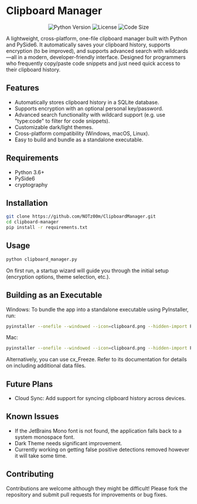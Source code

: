 # Clipboard Manager

<div align="center">
  <img src="https://img.shields.io/badge/python-3.6%2B-blue?logo=python&logoColor=white&style=for-the-badge" alt="Python Version">
  <img src="https://img.shields.io/badge/license-MIT-blue?style=for-the-badge" alt="License">
  <img src="https://img.shields.io/github/languages/code-size/NOTz00m/ClipboardManager?style=for-the-badge" alt="Code Size">
</div>

A lightweight, cross-platform, one-file clipboard manager built with Python and PySide6. It automatically saves your clipboard history, supports encryption (to be improved), and supports advanced search with wildcards—all in a modern, developer-friendly interface. Designed for programmers who frequently copy/paste code snippets and just need quick access to their clipboard history.

## Features
- Automatically stores clipboard history in a SQLite database.
- Supports encryption with an optional personal key/password.
- Advanced search functionality with wildcard support (e.g. use "type:code" to filter for code snippets).
- Customizable dark/light themes.
- Cross-platform compatibility (Windows, macOS, Linux).
- Easy to build and bundle as a standalone executable.

## Requirements
- Python 3.6+
- PySide6
- cryptography

## Installation
```sh
git clone https://github.com/NOTz00m/ClipboardManager.git
cd clipboard-manager
pip install -r requirements.txt
```

## Usage
```sh
python clipboard_manager.py
```

On first run, a startup wizard will guide you through the initial setup (encryption options, theme selection, etc.).

## Building as an Executable

Windows: To bundle the app into a standalone executable using PyInstaller, run:
```sh
pyinstaller --onefile --windowed --icon=clipboard.png --hidden-import PySide6 --hidden-import cryptography --hidden-import cryptography.fernet --add-data "pin.png;." --add-data "pin_active.png;." --add-data "star.png;." --add-data "JetBrainsMono-Regular.ttf;." --add-data "star_active.png;." --add-data "trash.png;." --add-data "clipboard.png;." clipboard_manager.py
```
Mac:
```sh
pyinstaller --onefile --windowed --icon=clipboard.png --hidden-import PySide6 --hidden-import cryptography --hidden-import cryptography.fernet --add-data "pin.png:." --add-data "pin_active.png:." --add-data "star.png:." --add-data "JetBrainsMono-Regular.ttf:." --add-data "star_active.png:." --add-data "trash.png:." --add-data "clipboard.png:." clipboard_manager.py
```
Alternatively, you can use cx_Freeze. Refer to its documentation for details on including additional data files.

## Future Plans

- Cloud Sync: Add support for syncing clipboard history across devices.

## Known Issues

- If the JetBrains Mono font is not found, the application falls back to a system monospace font.
- Dark Theme needs significant improvement.
- Currently working on getting false positive detections removed however it will take some time.

## Contributing

Contributions are welcome although they might be difficult! Please fork the repository and submit pull requests for improvements or bug fixes.

